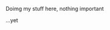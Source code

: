 Doimg my stuff here, nothing important

...yet

<!---
IdoUziyahu/IdoUziyahu is a ✨ special ✨ repository because its `README.md` (this file) appears on your GitHub profile.
You can click the Preview link to take a look at your changes.
--->

